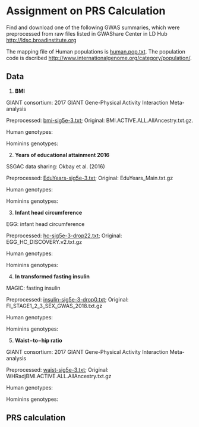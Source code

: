 # Assignment on PRS Calculation

Find and download one of the following GWAS summaries, which were preprocessed from raw files listed in GWAShare Center in LD Hub http://ldsc.broadinstitute.org

The mapping file of Human populations is [human.pop.txt](human.pop.txt). The population code is dscribed http://www.internationalgenome.org/category/population/. 



## Data 

1. __BMI__

GIANT consortium: 2017 GIANT Gene-Physical Activity Interaction Meta-analysis

Preprocessed: [bmi-sig5e-3.txt](bmi-sig5e-3.txt);
Original: BMI.ACTIVE.ALL.AllAncestry.txt.gz. 

Human genotypes:

Hominins genotypes:

2. __Years of educational attainment 2016__

SSGAC data sharing: Okbay et al. (2016)

Preprocessed: [EduYears-sig5e-3.txt](EduYears-sig5e-3.txt);
Original: EduYears_Main.txt.gz

Human genotypes:

Hominins genotypes:

3. __Infant head circumference__

EGG: infant head circumference

Preprocessed: [hc-sig5e-3-drop22.txt](hc-sig5e-3-drop22.txt);
Original: EGG_HC_DISCOVERY.v2.txt.gz

Human genotypes:

Hominins genotypes:

4. __In transformed fasting insulin__

MAGIC: fasting insulin

Preprocessed: [insulin-sig5e-3-drop0.txt](insulin-sig5e-3-drop0.txt);
Original: FI_STAGE1_2_3_SEX_GWAS_2018.txt.gz

Human genotypes:

Hominins genotypes:

5. __Waist−to−hip ratio__

GIANT consortium: 2017 GIANT Gene-Physical Activity Interaction Meta-analysis

Preprocessed: [waist-sig5e-3.txt](waist-sig5e-3.txt);
Original: WHRadjBMI.ACTIVE.ALL.AllAncestry.txt.gz

Human genotypes:

Hominins genotypes:


## PRS calculation




## 

